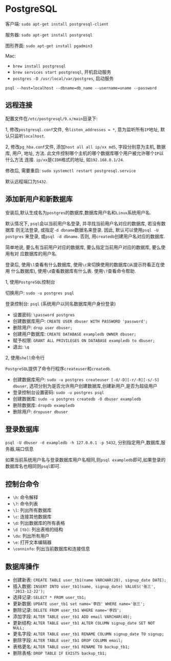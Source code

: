 # PostgreSQL

客户端: `sudo apt-get install postgresql-client`

服务器: `sudo apt-get install postgresql`

图形界面: `sudo apt-get install pgadmin3`

Mac:
* `brew install postgresql`
* `brew services start postgresql`, 开机启动服务
* `postgres -D /usr/local/var/postgres`, 启动服务

`psql --host=localhost --dbname=db_name --username=uname --password`

## 远程连接

配置文件在`/etc/postgresql/9.x/main`目录下:

1, 修改`postgresql.conf`文件, 令`listen_addresses = *`, 意为监听所有`IP`地址, 
默认只监听`localhost`.

2, 修改`pg_hba.conf`文件, 添加`host all all ip/xx md5`, 字段分别意为主机, 数据库,
用户, 地址, 方法. 此文件控制哪个主机的哪个数据库哪个用户被允许哪个`IP`以什么方法
连接. `ip/xx`是`CIDR`格式的地址, 如`192.168.0.1/24`.

修改后, 需要重启: `sudo systemctl restart postgresql.service`

默认远程端口为`5432`.

## 添加新用户和新数据库

安装后,默认生成名为`postgres`的数据库,数据库用户名和`Linux`系统用户名.

默认情况下, `psql`会以当前用户名登录, 并寻找当前用户名对应的数据库, 若没有数据库
则无法登录, 或指定`-d dbname`数据名来登录. 因此, 默认可以使用`psql -U postgres`
来登录, 或`psql -d dbname`. 否则, 用`createdb`创建用户名对应的数据库.

简单地说, 要么有当前用户对应的数据库, 要么指定当前用户对应的数据库, 要么使用有对
应数据库的用户名.

登录后, 使用`\l`查看有什么数据库, 使用`\c`来切换使用的数据库(从提示符看正在使用
什么数据库), 使用`\d`查看数据库有什么表. 使用`\?`查看命令帮助.

1, 使用`PostgreSQL`控制台

切换用户: `sudo -u postgres psql`

登录控制台: `psql` (系统用户以同名数据库用户身份登录)

* 设置密码: `\password postgres`
* 创建数据库用户: `CREATE USER dbuser WITH PASSWORD 'password';`
* 删除用户: `drop user dbuser;`
* 创建用户数据库: `CREATE DATABASE exampledb OWNER dbuser;`
* 赋予权限: `GRANT ALL PRIVILEGES ON DATABASE exampledb to dbuser;`
* 退出: `\q`

2, 使用`shell`命令行

`PostgreSQL`提供了命令行程序`createuser`和`createdb`.

* 创建数据库用户: `sudo -u postgres createuser [-d/-D][-r/-R][-s/-S]  dbuser`, 选项分别为是否允许用户创建数据库,创建新用户,是否为超级用户
* 登录控制台设置密码: `sudo -u postgres psql`
* 创建数据库: `sudo -u postgres createdb -O dbuser exampledb`
* 删除数据库: `dropdb exampledb`
* 删除用户: `dropuser dbuser`

## 登录数据库

`psql -U dbuser -d exampledb -h 127.0.0.1 -p 5432`, 分别指定用户,数据库,服务器,端口信息

如果当前系统用户名与登录数据库用户名相同,则`psql exampledb`即可,如果登录的数据库名也相同则`psql`即可.

## 控制台命令

* `\h`: 命令解释
* `\?`: 命令列表
* `\l`: 列出所有数据库
* `\c`: 连接其他数据库
* `\d`: 列出数据库的所有表格
* `\d [tb]`: 列出表格的结构
* `\du`: 列出所有用户
* `\e`: 打开文本编辑器
* `\conninfo`: 列出当前数据库和连接信息

## 数据库操作

* 创建新表: `CREATE TABLE user_tb1(name VARCHAR(20), signup_date DATE);`
* 插入数据: `INSERT INTO user_tb1(name, signup_date) VALUES('张三', '2013-12-22');`
* 选择记录: `SELECT * FROM user_tb1;`
* 更新数据: `UPDATE user_tb1 set name='李四' WHERE name='张三';`
* 删除记录: `DELETE FROM user_tb1 WHERE name='李四';`
* 添加字段: `ALTER TABLE user_tb1 ADD email VARCHAR(40);`
* 更新结构: `ALTER TABLE user_tb1 ALTER COLUMN signup_date SET NOT NULL;`
* 更名字段: `ALTER TABLE user_tb1 RENAME COLUMN signup_date TO signup;`
* 删除字段: `ALTER TABLE user_tb1 DROP COLUMN email;`
* 表格更名: `ALTER TABLE user_tb1 RENAME TO backup_tb1;`
* 删除表格: `DROP TABLE IF EXISTS backup_tb1;`

